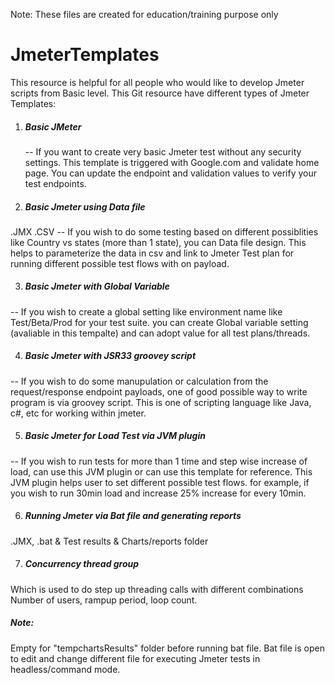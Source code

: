 Note: These files are created for education/training purpose only 

# JmeterTemplates
This resource is helpful for all people who would like to develop Jmeter scripts from Basic level.
This Git resource have different types of Jmeter Templates:

1. ##### Basic JMeter 
    -- If you want to create very basic Jmeter test without any security settings. This template is triggered with Google.com and validate home page. You can update the endpoint and validation values to verify your test endpoints.

2. ##### Basic Jmeter using Data file
.JMX
.CSV
-- If you wish to do some testing based on different possiblities like Country vs states (more than 1 state), you can Data file design. This helps to parameterize the data in csv and link to Jmeter Test plan for running different possible test flows with on payload.

3. ##### Basic Jmeter with Global Variable

-- If you wish to create a global setting like environment name like Test/Beta/Prod for your test suite. you can create Global variable setting (avaliable in this tempalte) and can adopt value for all test plans/threads.

4. ##### Basic Jmeter with JSR33 groovey script
-- If you wish to do some manupulation or calculation from the request/response endpoint payloads, one of good possible way to write program is via groovey script. This is one of scripting language like Java, c#, etc for working within jmeter.

5. ##### Basic Jmeter for Load Test via JVM plugin
-- If you wish to run tests for more than 1 time and step wise increase of load, can use this JVM plugin or can use this template for reference. This JVM plugin helps user to set different possible test flows. for example, if you wish to run 30min load and increase 25% increase for every 10min.

6. ##### Running Jmeter via Bat file and generating reports
.JMX, .bat & Test results & Charts/reports folder

7. ##### Concurrency thread group
Which is used to do step up threading calls with different combinations Number of users, rampup period, loop count.

##### Note:
Empty for "tempchartsResults" folder before running bat file. Bat file is open to edit and change different file for executing Jmeter tests in headless/command mode.

